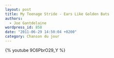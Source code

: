 ```yaml
---
layout: post
title: My Teenage Stride - Ears Like Golden Bats
authors:
  - Joe Gantdelaine
wordpress_id: 858
date: "2011-06-29 14:50:04 +0200"
category: Chanson du jour
---
```


{% youtube 9C6PbrO29_Y %}
